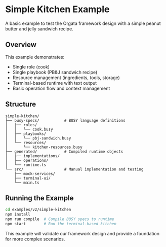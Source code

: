 # Simple Kitchen Example

A basic example to test the Orgata framework design with a simple peanut butter and jelly sandwich recipe.

## Overview

This example demonstrates:
- Single role (cook)
- Single playbook (PB&J sandwich recipe)
- Resource management (ingredients, tools, storage)
- Terminal-based runtime with text output
- Basic operation flow and context management

## Structure

```
simple-kitchen/
├── busy-specs/           # BUSY language definitions
│   ├── roles/
│   │   └── cook.busy
│   ├── playbooks/
│   │   └── pbj-sandwich.busy
│   └── resources/
│       └── kitchen-resources.busy
├── generated/            # Compiled runtime objects
│   ├── implementations/
│   ├── operations/
│   └── runtime.ts
└── src/                  # Manual implementation and testing
    ├── mock-services/
    ├── terminal-ui/
    └── main.ts
```

## Running the Example

```bash
cd examples/v2/simple-kitchen
npm install
npm run compile  # Compile BUSY specs to runtime
npm start        # Run the terminal-based kitchen
```

This example will validate our framework design and provide a foundation for more complex scenarios.